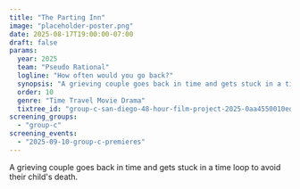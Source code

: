 ```yaml
---
title: "The Parting Inn"
image: "placeholder-poster.png"
date: 2025-08-17T19:00:00-07:00
draft: false
params:
  year: 2025
  team: "Pseudo Rational"
  logline: "How often would you go back?"
  synopsis: "A grieving couple goes back in time and gets stuck in a time loop to avoid their child's death."
  order: 10
  genre: "Time Travel Movie Drama"
  tixtree_id: "group-c-san-diego-48-hour-film-project-2025-0aa4550010ed"
screening_groups:
  - "group-c"
screening_events:
  - "2025-09-10-group-c-premieres"
---
```


A grieving couple goes back in time and gets stuck in a time loop to avoid their child's death.
